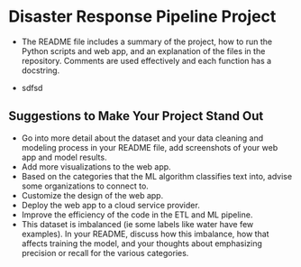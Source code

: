 # Disaster Response Pipeline Project

- The README file includes a summary of the project, how to run the Python scripts and web app, and an explanation of the files in the repository. Comments are used effectively and each function has a docstring.

- sdfsd


## Suggestions to Make Your Project Stand Out
- Go into more detail about the dataset and your data cleaning and modeling process in your README file, add screenshots of your web app and model results.
- Add more visualizations to the web app.
- Based on the categories that the ML algorithm classifies text into, advise some organizations to connect to.
- Customize the design of the web app.
- Deploy the web app to a cloud service provider.
- Improve the efficiency of the code in the ETL and ML pipeline.
- This dataset is imbalanced (ie some labels like water have few examples). In your README, discuss how this imbalance, how that affects training the model, and your thoughts about emphasizing precision or recall for the various categories.